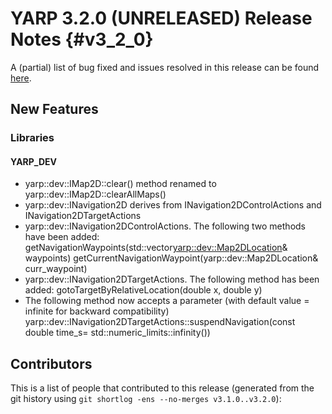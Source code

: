 YARP 3.2.0 (UNRELEASED) Release Notes                                 {#v3_2_0}
=====================================


A (partial) list of bug fixed and issues resolved in this release can be found
[here](https://github.com/robotology/yarp/issues?q=label%3A%22Fixed+in%3A+YARP+v3.2.0%22).

New Features
------------

### Libraries

#### YARP_DEV

* yarp::dev::IMap2D::clear() method renamed to yarp::dev::IMap2D::clearAllMaps()
* yarp::dev::INavigation2D derives from INavigation2DControlActions and INavigation2DTargetActions
* yarp::dev::INavigation2DControlActions. The following two methods have been added:
  getNavigationWaypoints(std::vector<yarp::dev::Map2DLocation>& waypoints)
  getCurrentNavigationWaypoint(yarp::dev::Map2DLocation& curr_waypoint)
* yarp::dev::INavigation2DTargetActions. The following method has been added:
  gotoTargetByRelativeLocation(double x, double y)
* The following method now accepts a parameter (with default value = infinite for backward compatibility)
  yarp::dev::INavigation2DTargetActions::suspendNavigation(const double time_s= std::numeric_limits<double>::infinity())

Contributors
------------

This is a list of people that contributed to this release (generated from the
git history using `git shortlog -ens --no-merges v3.1.0..v3.2.0`):

```
```
